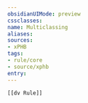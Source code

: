 ```yaml
---
obsidianUIMode: preview
cssclasses:
name: Multiclassing
aliases:
sources:
- xPHB
tags:
- rule/core
- source/xphb
entry:
---
```


```meta-bind-embed
[[dv Rule]]
```